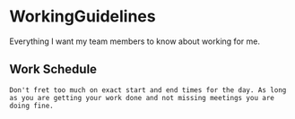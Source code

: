 # WorkingGuidelines
Everything I want my team members to know about working for me.

## Work Schedule
`Don't fret too much on exact start and end times for the day. As long as you are getting your work done and not missing meetings you are doing fine.`
